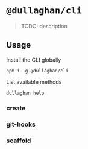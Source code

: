 # `@dullaghan/cli`

> TODO: description

## Usage

Install the CLI globally

```
npm i -g @dullaghan/cli

```

List available methods

```
dullaghan help
```

### create

### git-hooks

### scaffold

